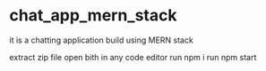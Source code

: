 # chat_app_mern_stack
it is a chatting application build using MERN stack


extract zip file
open bith in any code editor
run  npm i
run npm start
